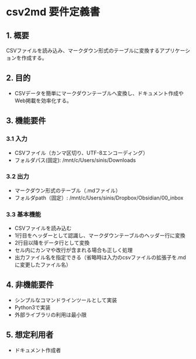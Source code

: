 # csv2md 要件定義書

## 1. 概要
CSVファイルを読み込み、マークダウン形式のテーブルに変換するアプリケーションを作成する。

## 2. 目的
- CSVデータを簡単にマークダウンテーブルへ変換し、ドキュメント作成やWeb掲載を効率化する。

## 3. 機能要件
### 3.1 入力
- CSVファイル（カンマ区切り、UTF-8エンコーディング）
- フォルダパス(固定): /mnt/c/Users/sinis/Downloads

### 3.2 出力
- マークダウン形式のテーブル（.mdファイル）
- フォルダpath（固定）: /mnt/c/Users/sinis/Dropbox/Obsidian/00_inbox

### 3.3 基本機能
- CSVファイルを読み込む
- 1行目をヘッダーとして認識し、マークダウンテーブルのヘッダー行に変換
- 2行目以降をデータ行として変換
- セル内にカンマや改行が含まれる場合も正しく処理
- 出力ファイル名を指定できる（省略時は入力のcsvファイルの拡張子を.mdに変更したファイル名）

## 4. 非機能要件
- シンプルなコマンドラインツールとして実装
- Python3で実装
- 外部ライブラリの利用は最小限

## 5. 想定利用者
- ドキュメント作成者
